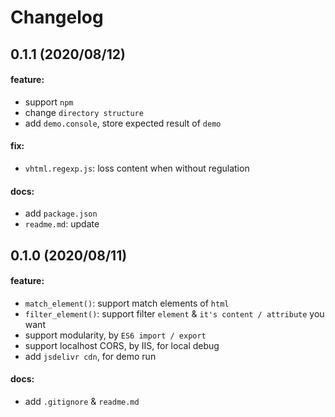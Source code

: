 # Changelog

## 0.1.1 (2020/08/12)

#### feature:

- support `npm`
- change `directory structure`
- add `demo.console`, store expected result of `demo`

#### fix:

- `vhtml.regexp.js`: loss content when without regulation

#### docs:

- add `package.json`
- `readme.md`: update

## 0.1.0 (2020/08/11)

#### feature:

- `match_element()`: support match elements of `html`
- `filter_element()`: support filter `element` & `it's content / attribute` you want
- support modularity, by `ES6 import / export`
- support localhost CORS, by IIS, for local debug
- add `jsdelivr cdn`, for demo run

#### docs:

- add `.gitignore` & `readme.md`